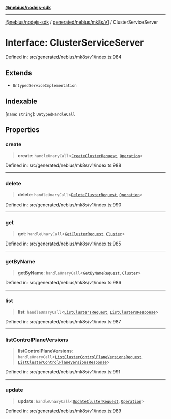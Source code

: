 [**@nebius/nodejs-sdk**](../../../../../README.md)

---

[@nebius/nodejs-sdk](../../../../../README.md) / [generated/nebius/mk8s/v1](../README.md) / ClusterServiceServer

# Interface: ClusterServiceServer

Defined in: src/generated/nebius/mk8s/v1/index.ts:984

## Extends

- `UntypedServiceImplementation`

## Indexable

\[`name`: `string`\]: `UntypedHandleCall`

## Properties

### create

> **create**: `handleUnaryCall`\<[`CreateClusterRequest`](CreateClusterRequest.md), [`Operation`](../../../common/v1/interfaces/Operation.md)\>

Defined in: src/generated/nebius/mk8s/v1/index.ts:988

---

### delete

> **delete**: `handleUnaryCall`\<[`DeleteClusterRequest`](DeleteClusterRequest.md), [`Operation`](../../../common/v1/interfaces/Operation.md)\>

Defined in: src/generated/nebius/mk8s/v1/index.ts:990

---

### get

> **get**: `handleUnaryCall`\<[`GetClusterRequest`](GetClusterRequest.md), [`Cluster`](Cluster.md)\>

Defined in: src/generated/nebius/mk8s/v1/index.ts:985

---

### getByName

> **getByName**: `handleUnaryCall`\<[`GetByNameRequest`](../../../common/v1/interfaces/GetByNameRequest.md), [`Cluster`](Cluster.md)\>

Defined in: src/generated/nebius/mk8s/v1/index.ts:986

---

### list

> **list**: `handleUnaryCall`\<[`ListClustersRequest`](ListClustersRequest.md), [`ListClustersResponse`](ListClustersResponse.md)\>

Defined in: src/generated/nebius/mk8s/v1/index.ts:987

---

### listControlPlaneVersions

> **listControlPlaneVersions**: `handleUnaryCall`\<[`ListClusterControlPlaneVersionsRequest`](ListClusterControlPlaneVersionsRequest.md), [`ListClusterControlPlaneVersionsResponse`](ListClusterControlPlaneVersionsResponse.md)\>

Defined in: src/generated/nebius/mk8s/v1/index.ts:991

---

### update

> **update**: `handleUnaryCall`\<[`UpdateClusterRequest`](UpdateClusterRequest.md), [`Operation`](../../../common/v1/interfaces/Operation.md)\>

Defined in: src/generated/nebius/mk8s/v1/index.ts:989
